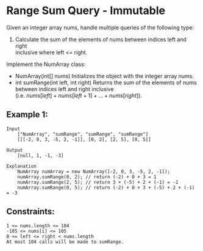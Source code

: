 # Range Sum Query - Immutable

Given an integer array nums, handle multiple queries of the following type:

1. Calculate the sum of the elements of nums between indices left and right  
 inclusive where left <= right.

Implement the NumArray class:

* NumArray(int[] nums) Initializes the object with the integer array nums.
* int sumRange(int left, int right) Returns the sum of the elements of nums  
    between indices left and right inclusive   
    (i.e. $nums[left] + nums[left + 1] + ... + nums[right]$).

 

## Example 1:

    Input
        ["NumArray", "sumRange", "sumRange", "sumRange"]
        [[[-2, 0, 3, -5, 2, -1]], [0, 2], [2, 5], [0, 5]]

    Output
        [null, 1, -1, -3]
    
    Explanation
        NumArray numArray = new NumArray([-2, 0, 3, -5, 2, -1]);
        numArray.sumRange(0, 2); // return (-2) + 0 + 3 = 1
        numArray.sumRange(2, 5); // return 3 + (-5) + 2 + (-1) = -1
        numArray.sumRange(0, 5); // return (-2) + 0 + 3 + (-5) + 2 + (-1) = -3

 

## Constraints:

    1 <= nums.length <= 104
    -105 <= nums[i] <= 105
    0 <= left <= right < nums.length
    At most 104 calls will be made to sumRange.

